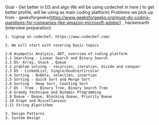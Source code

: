 Goal - Get better in DS and algo
       We will be using codechef in here ( to get better profile, will be using as main coding platform)
       Problems we pick up from - geeksforgeeks(https://www.geeksforgeeks.org/must-do-coding-questions-for-companies-like-amazon-microsoft-adobe/)
        , hackerearth (interview preparation)
```
1. Signup on codechef, https://www.codechef.com/

2. We will start with covering basic topics

2.0 Asympotic Analysis, ADT, overview of coding platform
2.1 Searching - Linear Search and Binary Search
2.1 DS- Array, Stack , Queue
2.2 problem solving - recursion, iteration, divide and conquer
2.3 DS - LinkedList, Single/Double/Circular
2.4 Sorting - Bubble, selection, insertion
2.5 Sorting - Quick Sort and Merge Sort
2.6 Sorting - Heap Sort, Counting Sort
2.7 DS - Tree - Binary Tree, Binary Search Tree
2.8 Greedy Technique and Dynamic Programming
2.9 Queue - Deque, Blocking Queue, Priority Queue
2.10 Graph and Miscellanious
2.11 String Algorithms

3. Design Patterns
3. System Design
```

